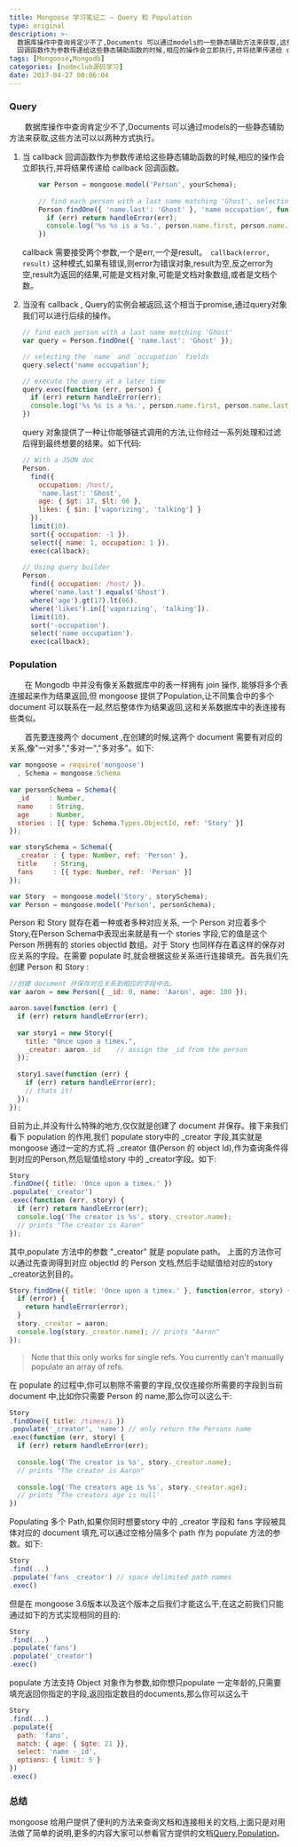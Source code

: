 ```yaml
---
title: Mongoose 学习笔记二 — Query 和 Population
type: original
description: >-
  数据库操作中查询肯定少不了,Documents 可以通过models的一些静态辅助方法来获取,这些方法可以以两种方式执行。1. 当 callback
  回调函数作为参数传递给这些静态辅助函数的时候,相应的操作会立即执行,并将结果传递给 callback 回调函数。
tags: [Mongoose,Mongodb]
categories: [nodeclub源码学习]
date: 2017-04-27 00:06:04
---
```


### Query

　　数据库操作中查询肯定少不了,Documents 可以通过models的一些静态辅助方法来获取,这些方法可以以两种方式执行。

1. 当 callback 回调函数作为参数传递给这些静态辅助函数的时候,相应的操作会立即执行,并将结果传递给 callback 回调函数。

    ```javascript
        var Person = mongoose.model('Person', yourSchema);
        
        // find each person with a last name matching 'Ghost', selecting the `name` and `occupation` fields
        Person.findOne({ 'name.last': 'Ghost' }, 'name occupation', function (err, person) {
          if (err) return handleError(err);
          console.log('%s %s is a %s.', person.name.first, person.name.last, person.occupation) // Space Ghost is a talk show host.
        })
    ```
    
    callback 需要接受两个参数,一个是err,一个是result。`` callback(error, result)`` 这种模式,如果有错误,则error为错误对象,result为空,反之error为空,result为返回的结果,可能是文档对象,可能是文档对象数组,或者是文档个数。
    
2. 当没有 callback , Query的实例会被返回,这个相当于promise,通过query对象我们可以进行后续的操作。
    
    ```javascript
    // find each person with a last name matching 'Ghost'
    var query = Person.findOne({ 'name.last': 'Ghost' });
    
    // selecting the `name` and `occupation` fields
    query.select('name occupation');
    
    // execute the query at a later time
    query.exec(function (err, person) {
      if (err) return handleError(err);
      console.log('%s %s is a %s.', person.name.first, person.name.last, person.occupation) // Space Ghost is a talk show host.
    })
    ```
    query 对象提供了一种让你能够链式调用的方法,让你经过一系列处理和过滤后得到最终想要的结果。如下代码:
    
    ```javascript
    // With a JSON doc
    Person.
      find({
        occupation: /host/,
        'name.last': 'Ghost',
        age: { $gt: 17, $lt: 66 },
        likes: { $in: ['vaporizing', 'talking'] }
      }).
      limit(10).
      sort({ occupation: -1 }).
      select({ name: 1, occupation: 1 }).
      exec(callback);
      
    // Using query builder
    Person.
      find({ occupation: /host/ }).
      where('name.last').equals('Ghost').
      where('age').gt(17).lt(66).
      where('likes').in(['vaporizing', 'talking']).
      limit(10).
      sort('-occupation').
      select('name occupation').
      exec(callback);
    ```

### Population

　　在 Mongodb 中并没有像关系数据库中的表一样拥有 join 操作, 能够将多个表连接起来作为结果返回,但 mongoose 提供了Population,让不同集合中的多个 document 可以联系在一起,然后整体作为结果返回,这和关系数据库中的表连接有些类似。

　　首先要连接两个 document ,在创建的时候,这两个 document 需要有对应的关系,像"一对多","多对一","多对多"。如下:

```javascript
var mongoose = require('mongoose')
  , Schema = mongoose.Schema
  
var personSchema = Schema({
  _id     : Number,
  name    : String,
  age     : Number,
  stories : [{ type: Schema.Types.ObjectId, ref: 'Story' }]
});

var storySchema = Schema({
  _creator : { type: Number, ref: 'Person' },
  title    : String,
  fans     : [{ type: Number, ref: 'Person' }]
});

var Story  = mongoose.model('Story', storySchema);
var Person = mongoose.model('Person', personSchema);

```

Person 和 Story 就存在着一种或者多种对应关系, 一个 Person 对应着多个 Story,在Person Schema中表现出来就是有一个 stories 字段,它的值是这个 Person 所拥有的 stories objectId 数组。对于 Story 也同样存在着这样的保存对应关系的字段。在需要 populate 时,就会根据这些关系进行连接填充。首先我们先创建 Person 和 Story :
 
 ```javascript
 //创建 document 并保存对应关系到相应的字段中去。
 var aaron = new Person({ _id: 0, name: 'Aaron', age: 100 });
 
 aaron.save(function (err) {
   if (err) return handleError(err);
   
   var story1 = new Story({
     title: "Once upon a timex.",
     _creator: aaron._id    // assign the _id from the person
   });
   
   story1.save(function (err) {
     if (err) return handleError(err);
     // thats it!
   });
 });
 ```
 
 目前为止,并没有什么特殊的地方,仅仅就是创建了 document 并保存。接下来我们看下 population 的作用,我们 populate story中的 _creator 字段,其实就是 mongoose 通过一定的方式,将 _creator 值(Person 的 object Id),作为查询条件得到对应的Person,然后赋值给story 中的 _creator字段。如下:
 
 ```javascript
 Story
 .findOne({ title: 'Once upon a timex.' })
 .populate('_creator')
 .exec(function (err, story) {
   if (err) return handleError(err);
   console.log('The creator is %s', story._creator.name);
   // prints "The creator is Aaron"
 });
 ```
 其中,populate 方法中的参数 "_creator" 就是 populate path。 上面的方法你可以通过先查询得到对应 objectId 的 Person 文档,然后手动赋值给对应的story _creator达到目的。
 
 ```javascript
 Story.findOne({ title: 'Once upon a timex.' }, function(error, story) {
   if (error) {
     return handleError(error);
   }
   story._creator = aaron;
   console.log(story._creator.name); // prints "Aaron"
 });
 ```
 
 > Note that this only works for single refs. You currently can't manually populate an array of refs.
 
在 populate 的过程中,你可以剔除不需要的字段,仅仅连接你所需要的字段到当前 document 中,比如你只需要 Person 的 name,那么你可以这么干:

```javascript
Story
.findOne({ title: /timex/i })
.populate('_creator', 'name') // only return the Persons name
.exec(function (err, story) {
  if (err) return handleError(err);
  
  console.log('The creator is %s', story._creator.name);
  // prints "The creator is Aaron"
  
  console.log('The creators age is %s', story._creator.age);
  // prints "The creators age is null'
})
```

Populating 多个 Path,如果你同时想要story 中的 _creator 字段和 fans 字段被具体对应的 document 填充,可以通过空格分隔多个 path 作为 populate 方法的参数。如下:

```javascript
Story
.find(...)
.populate('fans _creator') // space delimited path names
.exec()
```

但是在 mongoose 3.6版本以及这个版本之后我们才能这么干,在这之前我们只能通过如下的方式实现相同的目的:
 
 ```javascript
 Story
 .find(...)
 .populate('fans')
 .populate('_creator')
 .exec()
 ```
 
populate 方法支持 Object 对象作为参数,如你想只populate 一定年龄的,只需要填充返回你指定的字段,返回指定数目的documents,那么你可以这么干

```javascript
Story
.find(...)
.populate({
  path: 'fans',
  match: { age: { $gte: 21 }},
  select: 'name -_id',
  options: { limit: 5 }
})
.exec()
```


### 总结

mongoose 给用户提供了便利的方法来查询文档和连接相关的文档,上面只是对用法做了简单的说明,更多的内容大家可以参看官方提供的文档[Query](http://mongoosejs.com/docs/queries.html),[Population](http://mongoosejs.com/docs/populate.html)。